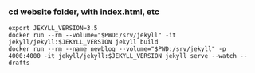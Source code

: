 ### cd website folder, with index.html, etc

```shell
export JEKYLL_VERSION=3.5
docker run --rm --volume="$PWD:/srv/jekyll" -it jekyll/jekyll:$JEKYLL_VERSION jekyll build
docker run --rm --name newblog --volume="$PWD:/srv/jekyll" -p 4000:4000 -it jekyll/jekyll:$JEKYLL_VERSION jekyll serve --watch --drafts
```
